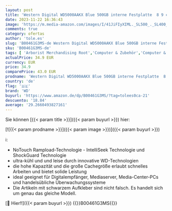 ```yaml
---
layout: post
title: 'Western Digital WD5000AAKX Blue 500GB interne Festplatte  8 9 cm  3 5 Zoll   7200rpm  SATA 6 Gb/s  16MB Cache '
date: 2023-11-22 16:36:43
image: 'https://m.media-amazon.com/images/I/41JiFIyXIML._SL500_._SL400_.jpg'
comments: true
category: ofertas
author: 'tole.es'
slug: 'B00461G3MS-de Western Digital WD5000AAKX Blue 500GB interne Festplatte 8...'
sku: 'B00461G3MS-de'
tags: [ 'Arborist Merchandising Root','Computer & Zubehör','Computer & Zubehör: Produkte mit Umwelt-Label','Datenspeicher','Interne Festplatten','Interner Speicher','Self Service','Sonderangebote Warehousedeals - Computer & Zubehör','Special Features Stores','a4cbee59-f823-40fe-831a-7de64f655f6f_0','a4cbee59-f823-40fe-831a-7de64f655f6f_1301','a4cbee59-f823-40fe-831a-7de64f655f6f_5101','wd','🇩🇪', ]
actualPrice: 34.9 EUR
currency: EUR
price: 34.9
comparePrice: 43.0 EUR
prodname: 'Western Digital WD5000AAKX Blue 500GB interne Festplatte  8 9 cm  3 5 Zoll   7200rpm  SATA 6 Gb/s  16MB Cache '
country: 'de'
flag: '🇩🇪'
brand: 'WD'
buyurl: 'https://www.amazon.de/dp/B00461G3MS/?tag=tolees0ca-21'
descuento: '18.84'
average: '29.2660493827161'
---
```


Sie können [{{< param title >}}]({{< param buyurl >}}) hier:

[![{{< param prodname >}}]({{< param image >}})]({{< param buyurl >}})

ℹ️:

- NoTouch Rampload-Technologie - IntelliSeek Technologie und ShockGuard Technologie
- ultra-kühl und und leise durch innovative WD-Technologien
- die hohe Kapazität und die große Cachegröße erlaubt schnelles Arbeiten und bietet solide Leistung
- ideal geeignet für Digitalempfänger, Mediaserver, Media-Center-PCs und handelsübliche Überwachungssysteme
- Die Artikeln mit schwarzem Aufkleber sind nicht falsch. Es handelt sich um genau das gleiche Modell.

[🛒 Hier!!]({{< param buyurl >}})
{{<world>}}B00461G3MS{{</world>}}
